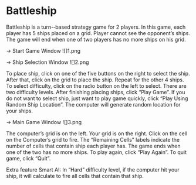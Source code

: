 # Battleship
Battleship is a turn-­‐based strategy game for 2 players. In this game, each player has 5 ships placed on a grid. Player cannot see the opponent’s ships. The game will end when one of two players has no more ships on his grid.

-> Start Game Window
![]1.png

-> Ship Selection Window
![]2.png

To place ship, click on one of the five buttons on the right to select the ship. After that, click on the grid to place the ship. Repeat for the other 4 ships.
To select difficulty, click on the radio button on the left to select. There are two difficulty levels.
After finishing placing ships, click “Play Game”.
If you do not want to select ship, just want to play game quickly, click “Play Using Random Ship Location”. The computer will generate random location for your ships.

-> Main Game Window
![]3.png

The computer’s grid is on the left.
Your grid is on the right.
Click on the cell on the Computer’s grid to fire.
The “Remaining Cells” labels indicate the number of cells that contain ship each player has.
The game ends when one of the two has no more ships.
To play again, click “Play Again”.
To quit game, click “Quit”.

Extra feature
Smart AI:
In “Hard” difficulty level, if the computer hit your ship, it will calculate to fire all cells that contain that ship.

